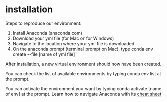 # installation
Steps to reproduce our environment:
1. Install Anaconda (anaconda.com)
2. Download your yml file (for Mac or for Windows)
3. Navigate to the location where your yml file is downloaded
4. On the anaconda prompt (terminal prompt on Mac), type
conda env create --file [name of yml file]

After installation, a new virtual environment should now have been created.

You can check the list of available environments by typing conda env list at the prompt.

You can activate the environment you want by typing conda activate [name of env] at the prompt.
Learn how to navigate Anaconda with its [cheat sheet](https://docs.conda.io/projects/conda/en/4.6.0/_downloads/52a95608c49671267e40c689e0bc00ca/conda-cheatsheet.pdf)
